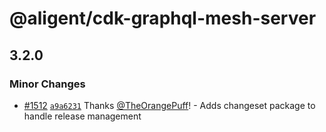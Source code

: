 # @aligent/cdk-graphql-mesh-server

## 3.2.0

### Minor Changes

- [#1512](https://github.com/aligent/cdk-constructs/pull/1512) [`a9a6231`](https://github.com/aligent/cdk-constructs/commit/a9a62319e4528ac2d23f3af96e96cb2427f242f8) Thanks [@TheOrangePuff](https://github.com/TheOrangePuff)! - Adds changeset package to handle release management
